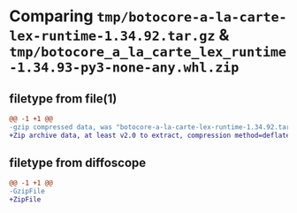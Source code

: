 # Comparing `tmp/botocore-a-la-carte-lex-runtime-1.34.92.tar.gz` & `tmp/botocore_a_la_carte_lex_runtime-1.34.93-py3-none-any.whl.zip`

## filetype from file(1)

```diff
@@ -1 +1 @@
-gzip compressed data, was "botocore-a-la-carte-lex-runtime-1.34.92.tar", last modified: Fri Apr 26 01:01:40 2024, max compression
+Zip archive data, at least v2.0 to extract, compression method=deflate
```

## filetype from diffoscope

```diff
@@ -1 +1 @@
-GzipFile
+ZipFile
```


